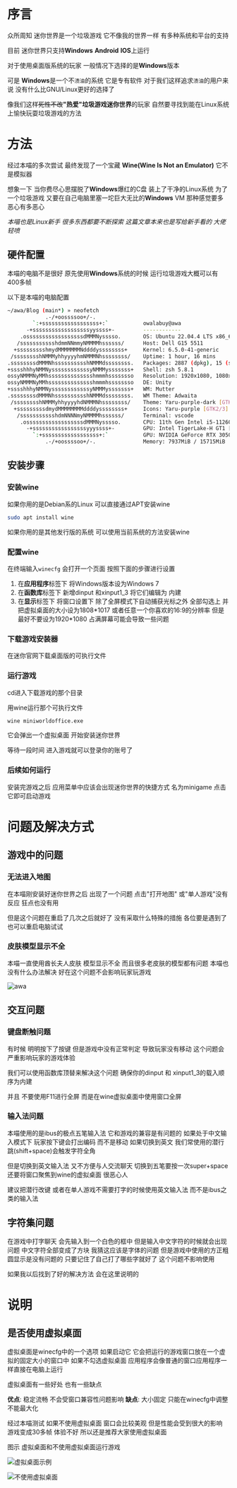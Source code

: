 # 序言

众所周知 迷你世界是一个垃圾游戏 它不像我的世界一样 有多种系统和平台的支持

目前 迷你世界只支持**Windows** **Android** **IOS**上运行

对于使用桌面版系统的玩家 一般情况下选择的是**Windows**版本

可是 **Windows**是一个不`渍油`的系统 它是专有软件 对于我们这样追求`渍油`的用户来说 没有什么比GNU/Linux更好的选择了

像我们这样~~死性不改~~**"热爱"垃圾游戏迷你世界**的玩家 自然要寻找到能在Linux系统上愉快玩耍垃圾游戏的方法

# 方法

经过本喵的多次尝试 最终发现了一个宝藏 **Wine(Wine Is Not an Emulator)** 它不是模拟器

想象一下 当你费尽心思摆脱了**Windows**爆红的C盘 装上了干净的Linux系统 为了一个垃圾游戏 又要在自己电脑里塞一坨巨大无比的**Windows** VM 那种感觉要多恶心有多恶心

*本喵也是Linux新手 很多东西都要不断探索 这篇文章本来也是写给新手看的 大佬轻喷*

## 硬件配置

本喵的电脑不是很好 原先使用**Windows**系统的时候 运行垃圾游戏大概可以有400多帧

以下是本喵的电脑配置

```bash
~/awa/Blog (main*) » neofetch                                                                                                                                                                         owalabuy@awa
            .-/+oossssoo+/-.
        `:+ssssssssssssssssss+:`           owalabuy@awa 
      -+ssssssssssssssssssyyssss+-         ------------ 
    .ossssssssssssssssssdMMMNysssso.       OS: Ubuntu 22.04.4 LTS x86_64 
   /ssssssssssshdmmNNmmyNMMMMhssssss/      Host: Dell G15 5511 
  +ssssssssshmydMMMMMMMNddddyssssssss+     Kernel: 6.5.0-41-generic 
 /sssssssshNMMMyhhyyyyhmNMMMNhssssssss/    Uptime: 1 hour, 16 mins 
.ssssssssdMMMNhsssssssssshNMMMdssssssss.   Packages: 2887 (dpkg), 15 (snap) 
+sssshhhyNMMNyssssssssssssyNMMMysssssss+   Shell: zsh 5.8.1 
ossyNMMMNyMMhsssssssssssssshmmmhssssssso   Resolution: 1920x1080, 1080x1920, 1920x1080 
ossyNMMMNyMMhsssssssssssssshmmmhssssssso   DE: Unity 
+sssshhhyNMMNyssssssssssssyNMMMysssssss+   WM: Mutter 
.ssssssssdMMMNhsssssssssshNMMMdssssssss.   WM Theme: Adwaita 
 /sssssssshNMMMyhhyyyyhdNMMMNhssssssss/    Theme: Yaru-purple-dark [GTK2/3] 
  +sssssssssdmydMMMMMMMMddddyssssssss+     Icons: Yaru-purple [GTK2/3] 
   /ssssssssssshdmNNNNmyNMMMMhssssss/      Terminal: vscode 
    .ossssssssssssssssssdMMMNysssso.       CPU: 11th Gen Intel i5-11260H (12) @ 4.400GHz 
      -+sssssssssssssssssyyyssss+-         GPU: Intel TigerLake-H GT1 [UHD Graphics] 
        `:+ssssssssssssssssss+:`           GPU: NVIDIA GeForce RTX 3050 Mobile 
            .-/+oossssoo+/-.               Memory: 7937MiB / 15715MiB 
```

## 安装步骤

### 安装wine

如果你用的是Debian系的Linux 可以直接通过APT安装wine

```bash
sudo apt install wine
```
如果你用的是其他发行版的系统 可以使用当前系统的方法安装wine

### 配置wine

在终端输入`winecfg` 会打开一个页面 按照下面的步骤进行设置

1. 在**应用程序**标签下 将Windows版本设为Windows 7
2. 在**函数库**标签下 新增dinput 和xinput1_3 将它们编辑为 内建
3. 在**显示**标签下 将窗口设置下 除了全屏模式下自动捕获光标之外 全部勾选上 并把虚拟桌面的大小设为1808\*1017 或者任意一个你喜欢的16:9的分辨率 但是最好不要设为1920*1080 占满屏幕可能会导致一些问题

### 下载游戏安装器

在迷你官网下载桌面版的可执行文件

### 运行游戏

cd进入下载游戏的那个目录 

用wine运行那个可执行文件

```bash
wine miniworldoffice.exe
```

它会弹出一个虚拟桌面 开始安装迷你世界

等待一段时间 进入游戏就可以登录你的账号了

### 后续如何运行

安装完游戏之后 应用菜单中应该会出现迷你世界的快捷方式 名为minigame 点击它即可启动游戏

# 问题及解决方式

## 游戏中的问题

### 无法进入地图

在本喵刚安装好迷你世界之后 出现了一个问题 点击"打开地图" 或"单人游戏"没有反应 狂点也没有用

但是这个问题在重启了几次之后就好了 没有采取什么特殊的措施 各位要是遇到了 也可以重启电脑试试

### 皮肤模型显示不全

本喵一直使用酋长夫人皮肤 模型显示不全 而且很多老皮肤的模型都有问题 本喵也没有什么办法解决 好在这个问题不会影响玩家玩游戏

![awa](./img/Linux_wine_issues/皮肤模型无法显示.png)

## 交互问题

### 键盘断触问题

有时候 明明按下了按键 但是游戏中没有正常判定 导致玩家没有移动 这个问题会严重影响玩家的游戏体验

我们可以使用函数库顶替来解决这个问题 确保你的dinput 和 xinput1_3的载入顺序为内建

并且 不要使用F11进行全屏 而是在wine虚拟桌面中使用窗口全屏

### 输入法问题

本喵使用的是ibus的极点五笔输入法 它和游戏的兼容是有问题的 如果处于中文输入模式下 玩家按下键会打出编码 而不是移动 如果切换到英文 我们常使用的潜行跳(shift+space)会触发字符全角

但是切换到英文输入法 又不方便与人交流聊天 切换到五笔要按一次super+space 还要将窗口聚焦到wine的虚拟桌面 很恶心人

建议把潜行改键 或者在单人游戏不需要打字的时候使用英文输入法 而不是ibus之类的输入法

## 字符集问题

在游戏中打字聊天 会先输入到一个白色的框中 但是输入中文字符的时候就会出现问题 中文字符全部变成了方块 我猜这应该是字体的问题 但是游戏中使用的方正粗圆显示是没有问题的 只要记住了自己打了哪些字就好了 这个问题不影响使用

如果我以后找到了好的解决方法 会在这里说明的

# 说明

## 是否使用虚拟桌面

虚拟桌面是winecfg中的一个选项 如果启动它 它会把运行的游戏窗口放在一个虚拟的固定大小的窗口中 如果不勾选虚拟桌面 应用程序会像普通的窗口应用程序一样直接在电脑上运行

虚拟桌面有一些好处 也有一些缺点

**优点**: 稳定流畅 不会受窗口兼容性问题影响
**缺点**: 大小固定 只能在winecfg中调整 不能最大化

经过本喵测试 如果不使用虚拟桌面 窗口会比较美观 但是性能会受到很大的影响 游戏变成30多帧 体验不好 所以还是推荐大家使用虚拟桌面

图示 虚拟桌面和不使用虚拟桌面运行游戏

![虚拟桌面示例](./img/Linux_wine_issues/虚拟桌面.png)

![不使用虚拟桌面](./img/Linux_wine_issues/不使用虚拟桌面.png)